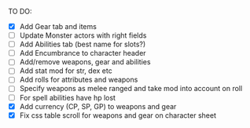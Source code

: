 TO DO:

- [x] Add Gear tab and items
- [ ] Update Monster actors with right fields
- [ ] Add Abilities tab (best name for slots?)
- [ ] Add Encumbrance to character header
- [ ] Add/remove weapons, gear and abilities
- [ ] Add stat mod for str, dex etc
- [ ] Add rolls for attributes and weapons
- [ ] Specify weapons as melee ranged and take mod into account on roll
- [ ] For spell abilities have hp lost
- [x] Add currency (CP, SP, GP) to weapons and gear
- [x] Fix css table scroll for weapons and gear on character sheet
